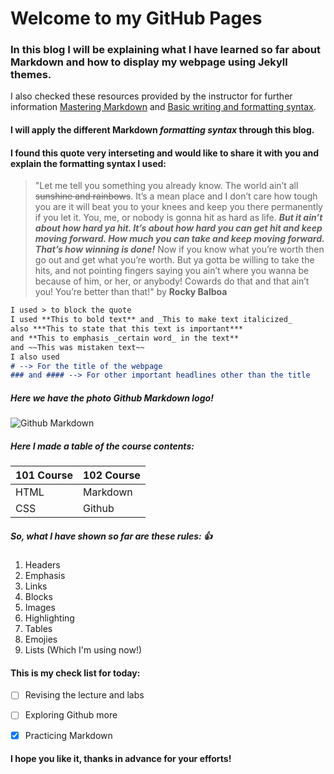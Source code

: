 # Welcome to my GitHub Pages

### In this blog I will be explaining what I have learned so far about Markdown and how to display my webpage using Jekyll themes.

I also checked these resources provided by the instructor for further information [Mastering Markdown](https://guides.github.com/features/mastering-markdown/) and [Basic writing and formatting syntax](https://docs.github.com/en/github/writing-on-github/basic-writing-and-formatting-syntax).

#### I will apply the different **Markdown _formatting syntax_** through this blog.

#### I found this quote very interseting and would like to share it with you and explain the formatting syntax I used:
>"Let me tell you something you already know. The world ain’t all ~~sunshine and rainbows~~. It’s a mean place and I don’t care how tough you are it will beat you to your knees and keep you there permanently if you let it. You, me, or nobody is gonna hit as hard as life. ***But it ain’t about how hard ya hit. It’s about how hard you can get hit and keep moving forward. How much you can take and keep moving forward. That’s how winning is done!*** Now if you know what you’re worth then go out and get what you’re worth. But ya gotta be willing to take the hits, and not pointing fingers saying you ain’t where you wanna be because of him, or her, or anybody! Cowards do that and that ain’t you! You’re better than that!"
by **Rocky Balboa**


```markdown
I used > to block the quote
I used **This to bold text** and _This to make text italicized_ 
also ***This to state that this text is important*** 
and **This to emphasis _certain word_ in the text**
and ~~This was mistaken text~~
I also used
# --> For the title of the webpage
### and #### --> For other important headlines other than the title 
```


##### Here we have the photo Github Markdown logo! 
![Github Markdown](https://github.andre601.com/GitHub-Markdown/assets/img/logo.png)


##### Here I made a table of the course contents:
101 Course | 102 Course
------------ | -------------
HTML | Markdown
CSS | Github


##### So, what I have shown so far are these rules: :+1:
1. Headers
2. Emphasis
3. Links
4. Blocks
5. Images
6. Highlighting
7. Tables
8. Emojies
9. Lists (Which I'm using now!)

#### This is my check list for today:
- [ ] Revising the lecture and labs
- [ ] Exploring Github more
- [x] Practicing Markdown



#### I hope you like it, thanks in advance for your efforts!


